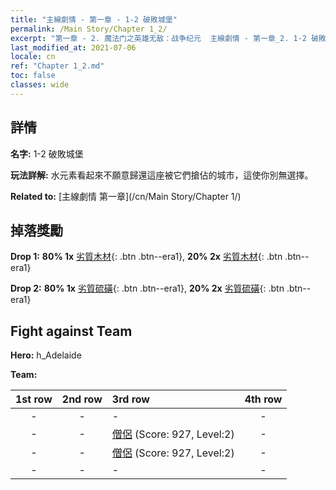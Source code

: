 ```yaml
---
title: "主線劇情 - 第一章 - 1-2 破敗城堡"
permalink: /Main Story/Chapter 1_2/
excerpt: "第一章 - 2. 魔法门之英雄无敌：战争纪元  主線劇情 - 第一章_2. 1-2 破敗城堡"
last_modified_at: 2021-07-06
locale: cn
ref: "Chapter 1_2.md"
toc: false
classes: wide
---
```


## 詳情

 **名字:** 1-2 破敗城堡

 **玩法詳解:** 水元素看起來不願意歸還這座被它們搶佔的城市，這使你別無選擇。

 **Related to:** [主線劇情 第一章](/cn/Main Story/Chapter 1/)

## 掉落獎勵

 **Drop 1:** **80% 1x** [劣質木材](/cn/Items/mat_1/){: .btn .btn--era1}, **20% 2x** [劣質木材](/cn/Items/mat_1/){: .btn .btn--era1}

 **Drop 2:** **80% 1x** [劣質硫磺](/cn/Items/mat_3/){: .btn .btn--era1}, **20% 2x** [劣質硫磺](/cn/Items/mat_3/){: .btn .btn--era1}


## Fight against Team
 **Hero:** h_Adelaide

 **Team:**


  | 1st row | 2nd row | 3rd row | 4th row |
  |:----:|:----:|:----|:----:|
  | - | - | - | - |
  | - | - | [僧侶](/cn/units/Monk/) (Score: 927, Level:2)  | - |
  | - | - | [僧侶](/cn/units/Monk/) (Score: 927, Level:2)  | - |
  | - | - | - | - |


